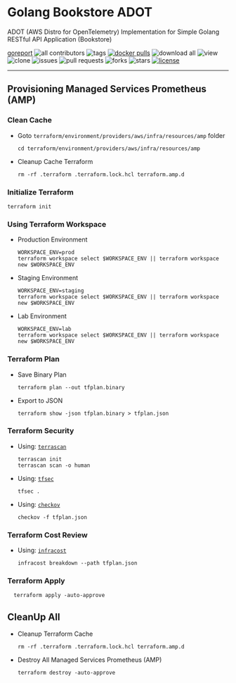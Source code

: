 # Golang Bookstore ADOT

ADOT (AWS Distro for OpenTelemetry) Implementation for Simple Golang RESTful API Application (Bookstore)

[goreport](https://goreportcard.com/badge/github.com/devopscorner/golang-adot/src)
![all contributors](https://img.shields.io/github/contributors/devopscorner/golang-adot)
![tags](https://img.shields.io/github/v/tag/devopscorner/golang-adot?sort=semver)
[![docker pulls](https://img.shields.io/docker/pulls/devopscorner/bookstore-adot.svg)](https://hub.docker.com/r/devopscorner/bookstore-adot/)
![download all](https://img.shields.io/github/downloads/devopscorner/golang-adot/total.svg)
![view](https://views.whatilearened.today/views/github/devopscorner/golang-adot.svg)
![clone](https://img.shields.io/badge/dynamic/json?color=success&label=clone&query=count&url=https://github.com/devopscorner/golang-adot/blob/master/clone.json?raw=True&logo=github)
![issues](https://img.shields.io/github/issues/devopscorner/golang-adot)
![pull requests](https://img.shields.io/github/issues-pr/devopscorner/golang-adot)
![forks](https://img.shields.io/github/forks/devopscorner/golang-adot)
![stars](https://img.shields.io/github/stars/devopscorner/golang-adot)
[![license](https://img.shields.io/github/license/devopscorner/golang-adot)](https://img.shields.io/github/license/devopscorner/golang-adot)

---

## Provisioning Managed Services Prometheus (AMP)

### Clean Cache

- Goto `terraform/environment/providers/aws/infra/resources/amp` folder

      cd terraform/environment/providers/aws/infra/resources/amp

- Cleanup Cache Terraform

      rm -rf .terraform .terraform.lock.hcl terraform.amp.d


### Initialize Terraform

    terraform init


### Using Terraform Workspace

- Production Environment

      WORKSPACE_ENV=prod
      terraform workspace select $WORKSPACE_ENV || terraform workspace new $WORKSPACE_ENV

- Staging Environment

      WORKSPACE_ENV=staging
      terraform workspace select $WORKSPACE_ENV || terraform workspace new $WORKSPACE_ENV

- Lab Environment

      WORKSPACE_ENV=lab
      terraform workspace select $WORKSPACE_ENV || terraform workspace new $WORKSPACE_ENV


### Terraform Plan

- Save Binary Plan

      terraform plan --out tfplan.binary

- Export to JSON

      terraform show -json tfplan.binary > tfplan.json


### Terraform Security

- Using: [`terrascan`](https://github.com/tenable/terrascan)

      terrascan init
      terrascan scan -o human

- Using: [`tfsec`](https://aquasecurity.github.io/tfsec/v1.28.1/)

      tfsec .

- Using: [`checkov`](https://github.com/bridgecrewio/checkov)

      checkov -f tfplan.json


### Terraform Cost Review

- Using: [`infracost`](https://github.com/infracost/infracost)

      infracost breakdown --path tfplan.json


### Terraform Apply

      terraform apply -auto-approve


## CleanUp All

- Cleanup Terraform Cache

      rm -rf .terraform .terraform.lock.hcl terraform.amp.d

- Destroy All Managed Services Prometheus (AMP)

      terraform destroy -auto-approve
